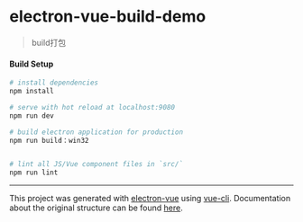 # electron-vue-build-demo

> build打包

#### Build Setup

``` bash
# install dependencies
npm install

# serve with hot reload at localhost:9080
npm run dev

# build electron application for production
npm run build：win32


# lint all JS/Vue component files in `src/`
npm run lint

```

---

This project was generated with [electron-vue](https://github.com/SimulatedGREG/electron-vue) using [vue-cli](https://github.com/vuejs/vue-cli). Documentation about the original structure can be found [here](https://simulatedgreg.gitbooks.io/electron-vue/content/index.html).
